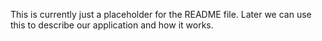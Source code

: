 This is currently just a placeholder for the README file. Later we can use this to describe our application and how it works. 
